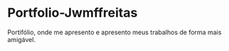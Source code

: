 # Portfolio-Jwmffreitas
Portifólio, onde me apresento e apresento meus trabalhos de forma mais amigável.
